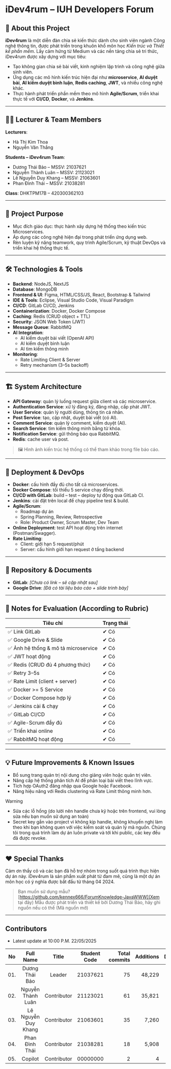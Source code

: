 # iDev4rum – IUH Developers Forum

## 📝 About this Project

**iDev4rum** là một diễn đàn chia sẻ kiến thức dành cho sinh viên ngành Công nghệ thông tin, được phát triển trong khuôn khổ môn học *Kiến trúc và Thiết kế phần mềm*. Lấy cảm hứng từ Medium và các nền tảng chia sẻ tri thức, iDev4rum được xây dựng với mục tiêu:

- Tạo không gian chia sẻ bài viết, kinh nghiệm lập trình và công nghệ giữa sinh viên.
- Ứng dụng các mô hình kiến trúc hiện đại như **microservice**, **AI duyệt bài**, **AI kiểm duyệt bình luận**, **Redis caching**, **JWT**, và nhiều công nghệ khác.
- Thực hành phát triển phần mềm theo mô hình **Agile/Scrum**, triển khai thực tế với **CI/CD**, **Docker**, và **Jenkins**.

---

## 👨‍🏫 Lecturer & Team Members

**Lecturers**:
- Hà Thị Kim Thoa  
- Nguyễn Văn Thắng

**Students – iDev4rum Team**:
- Dương Thái Bảo – MSSV: 21037621
- Nguyễn Thành Luân – MSSV: 21123021
- Lê Nguyễn Duy Khang – MSSV: 21063601
- Phan Đình Thái – MSSV: 21038281

**Class**: DHKTPM17B – 420300362103

---

## 🎯 Project Purpose

- Mục đích giáo dục: thực hành xây dựng hệ thống theo kiến trúc Microservices.
- Áp dụng các công nghệ hiện đại trong phát triển ứng dụng web.
- Rèn luyện kỹ năng teamwork, quy trình Agile/Scrum, kỹ thuật DevOps và triển khai hệ thống thực tế.

---

## 🛠️ Technologies & Tools

- **Backend**: NodeJS, NextJS
- **Database**: MongoDB
- **Frontend & UI**: Figma, HTML/CSS/JS, React, Bootstrap & Tailwind
- **IDE & Tools**: Eclipse, Visual Studio Code, Visual Paradigm
- **CI/CD**: GitLab CI/CD, Jenkins
- **Containerization**: Docker, Docker Compose
- **Caching**: Redis (CRUD object + TTL)
- **Security**: JSON Web Token (JWT)
- **Message Queue**: RabbitMQ
- **AI Integration**:
  - AI kiểm duyệt bài viết (OpenAI API)
  - AI kiểm duyệt bình luận
  - AI tìm kiếm thông minh
- **Monitoring**:
  - Rate Limiting Client & Server
  - Retry mechanism (3–5s backoff)

---

## 🏗️ System Architecture

- **API Gateway**: quản lý luồng request giữa client và các microservice.
- **Authentication Service**: xử lý đăng ký, đăng nhập, cấp phát JWT.
- **User Service**: quản lý người dùng, thông tin cá nhân.
- **Post Service**: tạo, cập nhật, duyệt bài viết (có AI).
- **Comment Service**: quản lý comment, kiểm duyệt (AI).
- **Search Service**: tìm kiếm thông minh bằng từ khóa.
- **Notification Service**: gửi thông báo qua RabbitMQ.
- **Redis**: cache user và post.

> 🖼️ Hình ảnh kiến trúc hệ thống có thể tham khảo trong file báo cáo.

---

## 🚀 Deployment & DevOps

- **Docker**: cấu hình đầy đủ cho tất cả microservices.
- **Docker Compose**: tối thiểu 5 service chạy đồng thời.
- **CI/CD with GitLab**: build – test – deploy tự động qua GitLab CI.
- **Jenkins**: cài đặt trên local để chạy pipeline test & build.
- **Agile/Scrum**:
  - Roadmap dự án
  - Spring Planning, Review, Retrospective
  - Role: Product Owner, Scrum Master, Dev Team
- **Online Deployment**: test API hoạt động trên internet (Postman/Swagger).
- **Rate Limiting**:
  - Client: giới hạn 5 request/phút
  - Server: cấu hình giới hạn request ở tầng backend

---

## 📂 Repository & Documents

- **GitLab**: _[Chưa có link – sẽ cập nhật sau]_
- **Google Drive**: _[Đã có tài liệu báo cáo + slide trình bày]_

---

## 📌 Notes for Evaluation (According to Rubric)

| Tiêu chí | Trạng thái |
|---------|------------|
| ✅ Link GitLab | ✔ Có |
| ✅ Google Drive & Slide | ✔ Có |
| ✅ Ảnh hệ thống & mô tả microservice | ✔ Có |
| ✅ JWT hoạt động | ✔ Có |
| ✅ Redis (CRUD đủ 4 phương thức) | ✔ Có |
| ✅ Retry 3–5s | ✔ Có |
| ✅ Rate Limit (client + server) | ✔ Có |
| ✅ Docker >= 5 Service | ✔ Có |
| ✅ Docker Compose hợp lý | ✔ Có |
| ✅ Jenkins cài & chạy | ✔ Có |
| ✅ GitLab CI/CD | ✔ Có |
| ✅ Agile-Scrum đầy đủ | ✔ Có |
| ✅ Triển khai online | ✔ Có |
| ✅ RabbitMQ hoạt động | ✔ Có |

---

## 💡 Future Improvements & Known Issues

- Bổ sung trang quản trị nội dung cho giảng viên hoặc quản trị viên.
- Nâng cấp hệ thống phân tích AI để phân loại bài viết theo lĩnh vực.
- Tích hợp OAuth2 đăng nhập qua Google hoặc Facebook.
- Nâng hiệu năng với Redis clustering và Rate Limit thông minh hơn.
> [!WARNING]
> - Sửa các lỗ hổng (do lười nên handle chưa kỹ hoặc trên frontend, vui lòng sửa nếu bạn muốn sử dụng an toàn)
> - Secret key gắn vào project vì không kịp handle, không khuyến nghị làm theo khi bạn không quen với việc kiểm soát và quản lý mã nguồn. Chúng tôi trong quá trình làm dự án luôn private và tới khi public, các key đều đã được revoke.
---

## ❤️ Special Thanks

Cảm ơn thầy cô và các bạn đã hỗ trợ nhóm trong suốt quá trình thực hiện dự án này. iDev4rum là sản phẩm xuất phát từ đam mê, cũng là một dự án môn học có ý nghĩa được bắt đầu từ tháng 04 2024.

> Bạn muốn sử dụng mẫu? [https://github.com/kennex666/ForumKnowledge-JavaWWW](Xem tại đây)
> Mẫu được phát triển và thiết kế bởi Dương Thái Bảo, hãy ghi nguồn nếu có thể (Mã nguồn mở)

---

## Contributors
- Latest update at 10:00 P.M. 22/05/2025

| No  | Full Name | Title | Student Code | Total commits  | Additions | Deletions | Join time | Disontinued |
| :--: |:--:| :--: | :--: | --:| --: | --: | :--: | :--: |
| 01. | Dương Thái Bảo | Leader | 21037621  | 75 | 48,229 | 22,500 | 12/24  | 05/25 |
| 02. | Nguyễn Thành Luân | Contributor | 21123021 | 61 | 35,821 | 27,873 | 12/24  | 05/25 |
| 03. | Lê Nguyễn Duy Khang | Contributor | 21063601 | 35 | 7,260 | 602 | 12/24  | 05/25 |
| 04. | Phan Đình Thái | Contributor | 21038281 | 18 | 5,908 | 348 | 12/24  | 05/25 |
| 05. | Copilot | Contributor | 00000000 | 2 | 4 | 4 | 12/24  | 05/25 |
